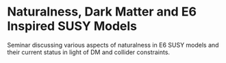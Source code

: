 Naturalness, Dark Matter and E6 Inspired SUSY Models
====================================================
Seminar discussing various aspects of naturalness in
E6 SUSY models and their current status in light of
DM and collider constraints.
